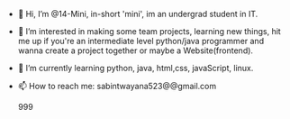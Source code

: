 - 👋 Hi, I’m @14-Mini, in-short 'mini', im an undergrad student in IT.
- 👀 I’m interested in making some team projects, learning new things, hit me up if you're an intermediate level python/java programmer and wanna create a project together or maybe a Website(frontend).
- 🌱 I’m currently learning python, java, html,css, javaScript, linux.
- 📫 How to reach me: sabintwayana523@@gmail.com



  999

<!---
14-Mini/14-Mini is a ✨ special ✨ repository because its `README.md` (this file) appears on your GitHub profile.
You can click the Preview link to take a look at your changes.
--->
